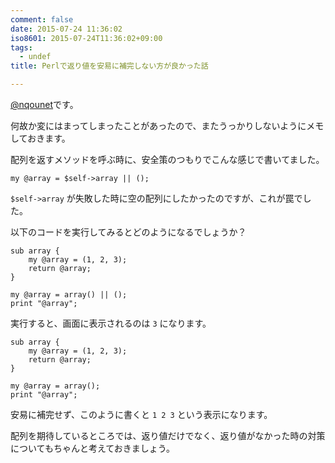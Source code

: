 ```yaml
---
comment: false
date: 2015-07-24 11:36:02
iso8601: 2015-07-24T11:36:02+09:00
tags:
  - undef
title: Perlで返り値を安易に補完しない方が良かった話

---
```


<p><a href="https://twitter.com/nqounet">@nqounet</a>です。</p>

<p>何故か変にはまってしまったことがあったので、またうっかりしないようにメモしておきます。</p>



<p>配列を返すメソッドを呼ぶ時に、安全策のつもりでこんな感じで書いてました。</p>

```
my @array = $self->array || ();
```

<p><code>$self->array</code> が失敗した時に空の配列にしたかったのですが、これが罠でした。</p>

<p>以下のコードを実行してみるとどのようになるでしょうか？</p>

```
sub array {
    my @array = (1, 2, 3);
    return @array;
}

my @array = array() || ();
print "@array";
```

<p>実行すると、画面に表示されるのは <code>3</code> になります。</p>

```
sub array {
    my @array = (1, 2, 3);
    return @array;
}

my @array = array();
print "@array";
```

<p>安易に補完せず、このように書くと <code>1 2 3</code> という表示になります。</p>

<p>配列を期待しているところでは、返り値だけでなく、返り値がなかった時の対策についてもちゃんと考えておきましょう。</p>
    	